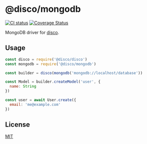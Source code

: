# @disco/mongodb

[![CI status](https://github.com/discorm/mongodb/workflows/ci/badge.svg)](https://github.com/discorm/mongodb/actions?query=workflow%3Aci+branch%3Amaster)
[![Coverage Status](https://coveralls.io/repos/discorm/mongodb/badge.png)](https://coveralls.io/r/discorm/mongodb)

MongoDB driver for [disco](http://npmjs.org/package/@disco/disco).

## Usage

```js
const disco = require('@disco/disco')
const mongodb = require('@disco/mongodb')

const builder = disco(mongodb('mongodb://localhost/database'))

const Model = builder.createModel('user', {
  name: String
})

const user = await User.create({
  email: 'me@example.com'
})
```

## License

[MIT](./LICENSE)
